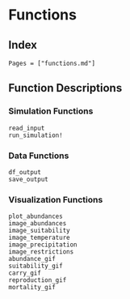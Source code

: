 # Functions

## Index

```@index
Pages = ["functions.md"]
```

## Function Descriptions

### Simulation Functions

```@docs
read_input
run_simulation!
```

### Data Functions

```@docs
df_output
save_output
```

### Visualization Functions

```@docs
plot_abundances
image_abundances
image_suitability
image_temperature
image_precipitation
image_restrictions
abundance_gif
suitability_gif
carry_gif
reproduction_gif
mortality_gif
```

